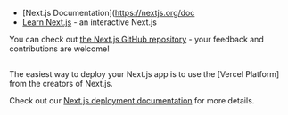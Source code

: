 


- [Next.js Documentation](https://nextjs.org/doc
- [Learn Next.js](https://nextjs.org/learn) - an interactive Next.js 

You can check out [the Next.js GitHub repository](https://github.com/vercel/next.js/) - your feedback and contributions are welcome!

## 

The easiest way to deploy your Next.js app is to use the [Vercel Platform] from the creators of Next.js.

Check out our [Next.js deployment documentation](https://nextjs.org/docs/deployment) for more details.
